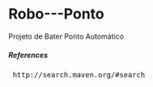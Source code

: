 Robo---Ponto
============

Projeto de Bater Ponto Automático 


##### References
<pre>
 http://search.maven.org/#search
</pre>

